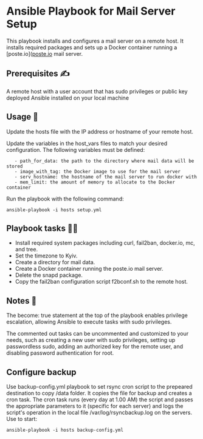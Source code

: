 # Ansible Playbook for Mail Server Setup

This playbook installs and configures a mail server on a remote host. It installs required packages and sets up a Docker container running a [poste.io]([poste.io](https://poste.io/) mail server.
## Prerequisites :writing_hand:

A remote host with a user account that has sudo privileges or public key deployed
Ansible installed on your local machine

## Usage :mechanical_arm:

   Update the hosts file with the IP address or hostname of your remote host.

   Update the variables in the host_vars files to match your desired configuration. The following variables must be defined:
 
       - path_for_data: the path to the directory where mail data will be stored
       - image_with_tag: the Docker image to use for the mail server
       - serv_hostname: the hostname of the mail server to run docker with
       - mem_limit: the amount of memory to allocate to the Docker container

   Run the playbook with the following command:
```
ansible-playbook -i hosts setup.yml
```
## Playbook tasks :man_mechanic:

   - Install required system packages including curl, fail2ban, docker.io, mc, and tree.
   - Set the timezone to Kyiv.
   - Create a directory for mail data.
   - Create a Docker container running the poste.io mail server.
   - Delete the snapd package.
   - Copy the fail2ban configuration script f2bconf.sh to the remote host.

## Notes :notebook:

The become: true statement at the top of the playbook enables privilege escalation, allowing Ansible to execute tasks with sudo privileges.

   The commented out tasks can be uncommented and customized to your needs, such as creating a new user with sudo privileges, setting up passwordless sudo, adding an authorized key for the remote user, and disabling password authentication for root.

## Configure backup

Use backup-config.yml playbook to set rsync cron script to the prepeared destination to copy /data folder. It copies the file for backup and creates a cron task. The cron task runs (every day at 1.00 AM) the script and passes the appropriate parameters to it (specific for each server) and logs the script's operation in the local file /var/log/rsyncbackup.log on the servers.
Use to start:
```    
ansible-playbook -i hosts backup-config.yml
```
